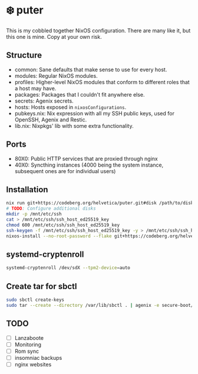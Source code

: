 # :snowflake: puter

This is my cobbled together NixOS configuration. There are many like it, but this one is mine. Copy at your own risk.

## Structure

- common: Sane defaults that make sense to use for every host.
- modules: Regular NixOS modules.
- profiles: Higher-level NixOS modules that conform to different roles that a host may have.
- packages: Packages that I couldn't fit anywhere else.
- secrets: Agenix secrets.
- hosts: Hosts exposed in `nixosConfigurations`.
- pubkeys.nix: Nix expression with all my SSH public keys, used for OpenSSH, Agenix and Restic.
- lib.nix: Nixpkgs' lib with some extra functionality.

## Ports

- 80X0: Public HTTP services that are proxied through nginx
- 40X0: Syncthing instances (4000 being the system instance, subsequent ones are for individual users)

## Installation

```bash
nix run git+https://codeberg.org/helvetica/puter.git#disk /path/to/disk
# TODO: Configure additional disks
mkdir -p /mnt/etc/ssh
cat > /mnt/etc/ssh/ssh_host_ed25519_key
chmod 600 /mnt/etc/ssh/ssh_host_ed25519_key
ssh-keygen -f /mnt/etc/ssh/ssh_host_ed25519_key -y > /mnt/etc/ssh/ssh_host_ed25519_key.pub
nixos-install --no-root-password --flake git+https://codeberg.org/helvetica/puter.git#hostname
```

## systemd-cryptenroll

```bash
systemd-cryptenroll /dev/sdX --tpm2-device=auto
```

## Create tar for sbctl

```bash
sudo sbctl create-keys
sudo tar --create --directory /var/lib/sbctl . | agenix -e secure-boot/hostname.tar.age
```

## TODO

- [ ] Lanzaboote
- [ ] Monitoring
- [ ] Rom sync
- [ ] insomniac backups
- [ ] nginx websites
